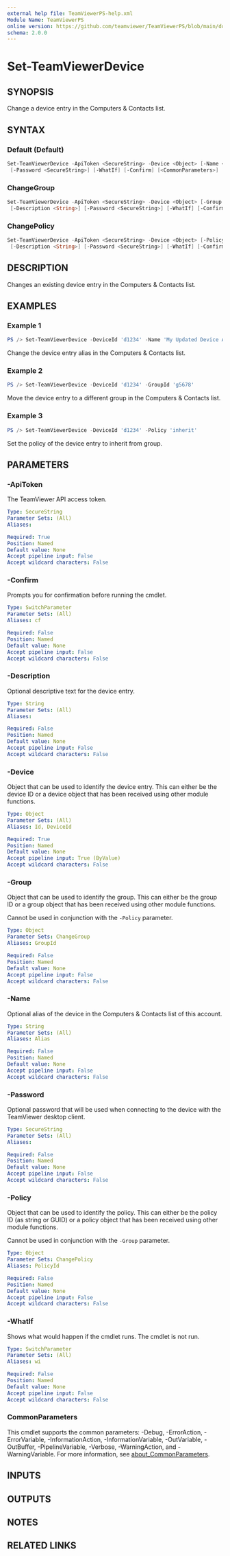 ```yaml
---
external help file: TeamViewerPS-help.xml
Module Name: TeamViewerPS
online version: https://github.com/teamviewer/TeamViewerPS/blob/main/docs/Cmdlets_help/Set-TeamViewerDevice.md
schema: 2.0.0
---
```


# Set-TeamViewerDevice

## SYNOPSIS

Change a device entry in the Computers & Contacts list.

## SYNTAX

### Default (Default)

```powershell
Set-TeamViewerDevice -ApiToken <SecureString> -Device <Object> [-Name <String>] [-Description <String>]
 [-Password <SecureString>] [-WhatIf] [-Confirm] [<CommonParameters>]
```

### ChangeGroup

```powershell
Set-TeamViewerDevice -ApiToken <SecureString> -Device <Object> [-Group <Object>] [-Name <String>]
 [-Description <String>] [-Password <SecureString>] [-WhatIf] [-Confirm] [<CommonParameters>]
```

### ChangePolicy

```powershell
Set-TeamViewerDevice -ApiToken <SecureString> -Device <Object> [-Policy <Object>] [-Name <String>]
 [-Description <String>] [-Password <SecureString>] [-WhatIf] [-Confirm] [<CommonParameters>]
```

## DESCRIPTION

Changes an existing device entry in the Computers & Contacts list.

## EXAMPLES

### Example 1

```powershell
PS /> Set-TeamViewerDevice -DeviceId 'd1234' -Name 'My Updated Device Alias'
```

Change the device entry alias in the Computers & Contacts list.

### Example 2

```powershell
PS /> Set-TeamViewerDevice -DeviceId 'd1234' -GroupId 'g5678'
```

Move the device entry to a different group in the Computers & Contacts list.

### Example 3

```powershell
PS /> Set-TeamViewerDevice -DeviceId 'd1234' -Policy 'inherit'
```

Set the policy of the device entry to inherit from group.

## PARAMETERS

### -ApiToken

The TeamViewer API access token.

```yaml
Type: SecureString
Parameter Sets: (All)
Aliases:

Required: True
Position: Named
Default value: None
Accept pipeline input: False
Accept wildcard characters: False
```

### -Confirm

Prompts you for confirmation before running the cmdlet.

```yaml
Type: SwitchParameter
Parameter Sets: (All)
Aliases: cf

Required: False
Position: Named
Default value: None
Accept pipeline input: False
Accept wildcard characters: False
```

### -Description

Optional descriptive text for the device entry.

```yaml
Type: String
Parameter Sets: (All)
Aliases:

Required: False
Position: Named
Default value: None
Accept pipeline input: False
Accept wildcard characters: False
```

### -Device

Object that can be used to identify the device entry.
This can either be the device ID or a device object that has been received
using other module functions.

```yaml
Type: Object
Parameter Sets: (All)
Aliases: Id, DeviceId

Required: True
Position: Named
Default value: None
Accept pipeline input: True (ByValue)
Accept wildcard characters: False
```

### -Group

Object that can be used to identify the group.
This can either be the group ID or a group object that has been received using
other module functions.

Cannot be used in conjunction with the `-Policy` parameter.

```yaml
Type: Object
Parameter Sets: ChangeGroup
Aliases: GroupId

Required: False
Position: Named
Default value: None
Accept pipeline input: False
Accept wildcard characters: False
```

### -Name

Optional alias of the device in the Computers & Contacts list of this account.

```yaml
Type: String
Parameter Sets: (All)
Aliases: Alias

Required: False
Position: Named
Default value: None
Accept pipeline input: False
Accept wildcard characters: False
```

### -Password

Optional password that will be used when connecting to the device with the
TeamViewer desktop client.

```yaml
Type: SecureString
Parameter Sets: (All)
Aliases:

Required: False
Position: Named
Default value: None
Accept pipeline input: False
Accept wildcard characters: False
```

### -Policy

Object that can be used to identify the policy.
This can either be the policy ID (as string or GUID) or a policy object that has
been received using other module functions.

Cannot be used in conjunction with the `-Group` parameter.

```yaml
Type: Object
Parameter Sets: ChangePolicy
Aliases: PolicyId

Required: False
Position: Named
Default value: None
Accept pipeline input: False
Accept wildcard characters: False
```

### -WhatIf

Shows what would happen if the cmdlet runs.
The cmdlet is not run.

```yaml
Type: SwitchParameter
Parameter Sets: (All)
Aliases: wi

Required: False
Position: Named
Default value: None
Accept pipeline input: False
Accept wildcard characters: False
```

### CommonParameters

This cmdlet supports the common parameters: -Debug, -ErrorAction, -ErrorVariable, -InformationAction, -InformationVariable, -OutVariable, -OutBuffer, -PipelineVariable, -Verbose, -WarningAction, and -WarningVariable. For more information, see [about_CommonParameters](http://go.microsoft.com/fwlink/?LinkID=113216).

## INPUTS

## OUTPUTS

## NOTES

## RELATED LINKS
